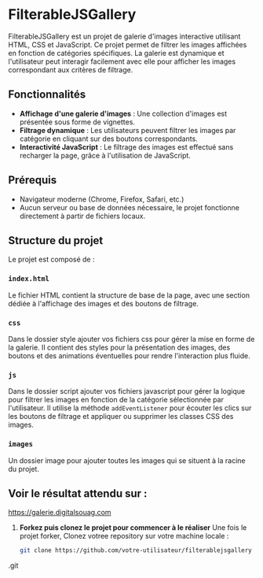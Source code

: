 # FilterableJSGallery

FilterableJSGallery est un projet de galerie d'images interactive utilisant HTML, CSS et JavaScript. Ce projet permet de filtrer les images affichées en fonction de catégories spécifiques. La galerie est dynamique et l'utilisateur peut interagir facilement avec elle pour afficher les images correspondant aux critères de filtrage.

## Fonctionnalités

- **Affichage d'une galerie d'images** : Une collection d'images est présentée sous forme de vignettes.
- **Filtrage dynamique** : Les utilisateurs peuvent filtrer les images par catégorie en cliquant sur des boutons correspondants.
- **Interactivité JavaScript** : Le filtrage des images est effectué sans recharger la page, grâce à l'utilisation de JavaScript.

## Prérequis

- Navigateur moderne (Chrome, Firefox, Safari, etc.)
- Aucun serveur ou base de données nécessaire, le projet fonctionne directement à partir de fichiers locaux.

## Structure du projet

Le projet est composé de :
### `index.html`

Le fichier HTML contient la structure de base de la page, avec une section dédiée à l'affichage des images et des boutons de filtrage.

### `css`

Dans le dossier style ajouter vos fichiers css pour gérer la mise en forme de la galerie. Il contient des styles pour la présentation des images, des boutons et des animations éventuelles pour rendre l'interaction plus fluide.

### `js`

Dans le dossier script ajouter vos fichiers javascript pour gérer la logique pour filtrer les images en fonction de la catégorie sélectionnée par l'utilisateur. Il utilise la méthode `addEventListener` pour écouter les clics sur les boutons de filtrage et appliquer ou supprimer les classes CSS des images.

### `images`
Un dossier image pour ajouter toutes les images qui se situent à la racine du projet.

## Voir le résultat attendu sur : 
https://galerie.digitalsouag.com

1. **Forkez puis clonez le projet pour commencer à le réaliser**
   Une fois le projet forker, Clonez votree repository sur votre machine locale :

   ```bash
   git clone https://github.com/votre-utilisateur/filterablejsgallery
.git


